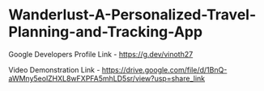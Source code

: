# Wanderlust-A-Personalized-Travel-Planning-and-Tracking-App

Google Developers Profile Link - https://g.dev/vinoth27

Video Demonstration Link - https://drive.google.com/file/d/1BnQ-aWMny5eolZHXL8wFXPFA5mhLD5sr/view?usp=share_link
